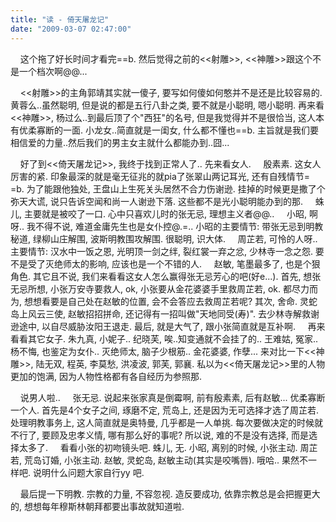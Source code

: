 ```yaml
---
title: "读 - 倚天屠龙记"
date: "2009-03-07 02:47:00"
---
```


    这个拖了好长时间才看完==b. 然后觉得之前的<<射雕>>, <<神雕>>跟这个不是一个档次啊@@...

    <<射雕>>的主角郭靖其实就一傻子, 要写如何傻如何憨并不是还是比较容易的. 黄蓉么..虽然聪明, 但是说的都是五行八卦之类, 要不就是小聪明, 嗯小聪明. 再来看<<神雕>>, 杨过么..到最后顶了个"西狂"的名号, 但是我觉得并不是很恰当, 这人本有优柔寡断的一面. 小龙女..简直就是一闺女, 什么都不懂也==b. 主旨就是我们要相信爱的力量..然后我们的男主女主就什么都能办到..囧...

    好了到<<倚天屠龙记>>, 我终于找到正常人了.. 先来看女人.     殷素素. 这女人厉害的紧. 印象最深的就是毫无征兆的就pia了张翠山两记耳光, 还有自残情节= =b. 为了能跟他独处, 王盘山上生死关头居然不合力伤谢逊. 挂掉的时候更是撒了个弥天大谎, 说只告诉空闻和尚一人谢逊下落. 这些都不是光小聪明能办到的那.     蛛儿, 主要就是被咬了一口. 心中只喜欢儿时的张无忌, 理想主义者@@..     小昭, 啊呀.. 我不得不说, 难道金庸先生也是女仆控@.=.. 小昭的主要情节: 带张无忌到明教秘道, 绿柳山庄解围, 波斯明教围攻解围. 很聪明, 识大体.     周芷若, 可怜的人呀.. 主要情节: 汉水中一饭之恩, 光明顶一剑之绊, 裂红裳一弃之忿, 少林寺一念之怨. 要不是受了灭绝师太的影响, 应该也是一个不错的人.     赵敏, 笔墨最多了, 也是个狠角色. 其它且不说, 我们来看看这女人怎么赢得张无忌芳心的吧(好e...). 首先, 想张无忌所想, 小张万安寺要救人, ok, 小张要从金花婆婆手里救周芷若, ok. 都尽力而为, 想想看要是自己处在赵敏的位置, 会不会答应去救周芷若呢? 其次, 舍命. 灵蛇岛上风云三使, 赵敏招招拼命, 还记得有一招叫做"天地同受(寿)". 去少林寺解救谢逊途中, 以自尽威胁汝阳王退走. 最后, 就是大气了, 跟小张简直就是互补啊.     再来看看其它女子. 朱九真, 小妮子.. 纪晓芙, 唉..知变通就不会挂了的.. 王难姑, 冤家.. 杨不悔, 也鉴定为女仆.. 灭绝师太, 脑子少根筋.. 金花婆婆, 作孽... 来对比一下<<神雕>>, 陆无双, 程英, 李莫愁, 洪凌波, 郭芙, 郭襄. 私以为<<倚天屠龙记>>里的人物更加的饱满, 因为人物性格都有各自经历为参照那.

    说男人啦..     张无忌. 说起来张家真是倒霉啊, 前有殷素素, 后有赵敏... 优柔寡断一个人. 首先是4个女子之间, 琢磨不定, 荒岛上, 还是因为无可选择才选了周芷若. 处理明教事务上, 这人简直就是奥特曼, 几乎都是一人单挑. 每次要做决定的时候就不行了, 要顾及忠孝义情, 哪有那么好的事呢? 所以说, 难的不是没有选择, 而是选择太多了.     看看小张的初吻镜头吧. 蛛儿, 无. 小昭, 离别的时候, 小张主动. 周芷若, 荒岛订婚, 小张主动. 赵敏, 灵蛇岛, 赵敏主动(其实是咬嘴唇). 哦哈.. 果然不一样吧. 说明什么问题大家自行yy 吧.

    最后提一下明教. 宗教的力量, 不容忽视. 造反要成功, 依靠宗教总是会把握更大的, 想想每年穆斯林朝拜都要出事故就知道啦.
